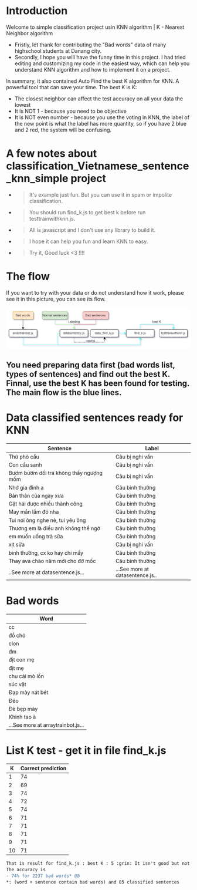 # Introduction

Welcome to simple classification project usin KNN algorithm | K - Nearest Neighbor algorithm
- Fristly, let thank for contributing the "Bad words" data of many highschool students at Danang city.
- Secondly, I hope you will have the funny time in this project. I had tried editing and customizing my code in the easiest way, which can help you understand KNN algorithm and how to implement it on a project.

In summary, it also contained Auto Find the best K algorithm for KNN. A powerful tool that can save your time. The best K is K:
- The closest neighbor can affect the test accuracy on all your data the lowest
- It is NOT 1 - because you need to be objective
- It is NOT even number - because you use the voting in KNN, the label of the new point is what the label has more quantity, so if you have 2 blue and 2 red, the system will be confusing.


# A few notes about classification_Vietnamese_sentence_knn_simple project

- > It's example just fun. But you can use it in spam or impolite classification.
- > You should run find_k.js to get best k before run testtrainwithknn.js.
- > All is javascript and I don't use any library to build it.
- > I hope it can help you fun and learn KNN to easy.
- > Try it, Good luck <3 !!!!

# The flow

If you want to try with your data or do not understand how it work, please see it in this picture, you can see its flow.

![Flow](./assets/flow.JPG)

## You need preparing data first (bad words list, types of sentences) and find out the best K. Finnal, use the best K has been found for testing. The main flow is the blue lines.


# Data classified sentences ready for KNN
| Sentence | Label |
|--------------|-------|
| Thứ phò cẩu | Câu bị nghi vấn |
|Con cẩu sanh|Câu bị nghi vấn|
|Bươm bướm dối trá không thấy ngượng mồm|Câu bị nghi vấn|
|Nhớ gia đình ạ|Câu bình thường|
|Bản thân của ngày xưa|Câu bình thường|
|Gặt hái được nhiều thành công|Câu bình thường|
|May mắn lắm đó nha|Câu bình thường|
|Tui nói ông nghe nè, tui yêu ông|Câu bình thường|
|Thương em là điều anh không thể ngờ|Câu bình thường|
|em muốn uống trà sữa|Câu bình thường|
|xịt sữa|Câu bị nghi vấn|
|bình thường, cx ko hay chi mấy|Câu bình thường|
|Thay ava chào năm mới cho đỡ mốc|Câu bình thường|
|..See more at datasentence.js...|...See more at datasentence.js..|

# Bad words
|Word|
|----|
|cc|
|đồ chó|
|clon|
|đm|
|địt con mẹ|
|địt mẹ|
|chu cái mỏ lồn|
|súc vật|
|Đạp mày nát bét|
|Đéo|
|Đè bẹp mày|
|Khinh tao à|
|...See more at arraytrainbot.js...|

# List K test - get it in file find_k.js
|K|Correct prediction|
|---|----|
|1|74|
|2|69|
|3|74|
|4|72|
|5|74|
|6|71|
|7|71|
|8|71|
|9|71|
|10|71|

```diff
That is result for find_k.js : best K : 5 :grin: It isn't good but not bad :wink: That was an objective result in 10 test rounds
The accuracy is 
- 74% for 2237 bad words* @@ 
*: (word + sentence contain bad words) and 85 classified sentences 
```
